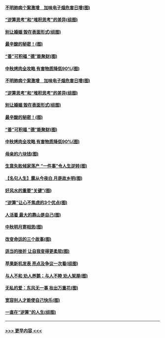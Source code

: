 #### [不明肺病个案激增　加味电子烟危害日增(图)](../pages/p8/907307.md?t=09140844) 
#### [“逆算思考”和“堆积思考”的差异(组图)](../pages/p8/907229.md?t=09140844) 
#### [别让婚姻 毁在表面形式(组图)](../pages/p8/907118.md?t=09140844) 
#### [最辛酸的秘密！(图)](../pages/p8/906327.md?t=09140844) 
#### [“善”可积福 “德”能聚财(图)](../pages/p8/906906.md?t=09140844) 
#### [中秋烤肉全攻略 有害物质降低90%(图)](../pages/p8/907227.md?t=09140844) 
#### [不明肺病个案激增　加味电子烟危害日增(图)](../pages/p8/907307.md?t=09140844) 
#### [“逆算思考”和“堆积思考”的差异(组图)](../pages/p8/907229.md?t=09140844) 
#### [别让婚姻 毁在表面形式(组图)](../pages/p8/907118.md?t=09140844) 
#### [最辛酸的秘密！(图)](../pages/p8/906327.md?t=09140844) 
#### [“善”可积福 “德”能聚财(图)](../pages/p8/906906.md?t=09140844) 
#### [中秋烤肉全攻略 有害物质降低90%(图)](../pages/p8/907227.md?t=09140844) 
#### [母亲的六块钱(图)](../pages/p8/907107.md?t=09140844) 
#### [生意失败倾家荡产 “一件事”令人生逆转(图)](../pages/p8/907101.md?t=09140844) 
#### [【名句人生】露从今夜白 月是故乡明(图)](../pages/p8/906558.md?t=09140844) 
#### [好风水的重要“关键”(图)](../pages/p8/907087.md?t=09140844) 
#### [“逆算”让心不焦虑的3个优点(图)](../pages/p8/907070.md?t=09140844) 
#### [人活着 最大的靠山是自己(图)](../pages/p8/906329.md?t=09140844) 
#### [中秋明月寄相思(图)](../pages/p8/906932.md?t=09140844) 
#### [改变命运的三个故事(图)](../pages/p8/906257.md?t=09140844) 
#### [适当的挫折 让自我变得更柔软(图)](../pages/p8/906984.md?t=09140844) 
#### [苹果新机发表 亮点及争议一次看(组图)](../pages/p8/906967.md?t=09140844) 
#### [与人不和 劝人养鹅；与人不睦 劝人架屋(图)](../pages/p8/906905.md?t=09140844) 
#### [无私的爱：东风无一事 妆出万重花(图)](../pages/p8/906862.md?t=09140844) 
#### [宽容别人才能使自己快乐(图)](../pages/p8/906553.md?t=09140844) 
#### [一直在“逆算”的人生(组图)](../pages/p8/906796.md?t=09140844) 

----
#### [ >>> 更早内容 <<< ](../indexes/p8-earlier.md)
